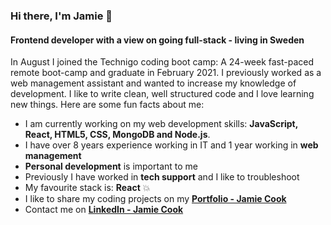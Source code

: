 ### Hi there, I'm Jamie 👋

#### Frontend developer with a view on going full-stack - living in Sweden

In August I joined the Technigo coding boot camp: A 24-week fast-paced remote boot-camp and graduate in February 2021. I previously worked as a web management assistant and wanted to increase my knowledge of development. I like to write clean, well structured code and I love learning new things. Here are some fun facts about me:

* I am currently working on my web development skills: **JavaScript, React, HTML5, CSS, MongoDB and Node.js**.
* I have over 8 years experience working in IT and 1 year working in **web management** 
* **Personal development** is important to me
* Previously I have worked in **tech support** and I like to troubleshoot
* My favourite stack is: **React** 💥
* I like to share my coding projects on my **[Portfolio - Jamie Cook](https://jamiecook.netlify.app/)**
* Contact me on **[LinkedIn - Jamie Cook](https://www.linkedin.com/in/jamiepcook)**
<!--
**the-j-curl/the-j-curl** is a ✨ _special_ ✨ repository because its `README.md` (this file) appears on your GitHub profile.
-->
